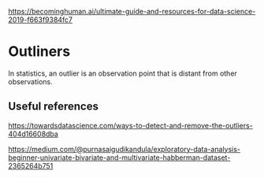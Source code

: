 

https://becominghuman.ai/ultimate-guide-and-resources-for-data-science-2019-f663f9384fc7

# Outliners

In statistics, an outlier is an observation point that is distant from other observations.

## Useful references

https://towardsdatascience.com/ways-to-detect-and-remove-the-outliers-404d16608dba

https://medium.com/@purnasaigudikandula/exploratory-data-analysis-beginner-univariate-bivariate-and-multivariate-habberman-dataset-2365264b751

